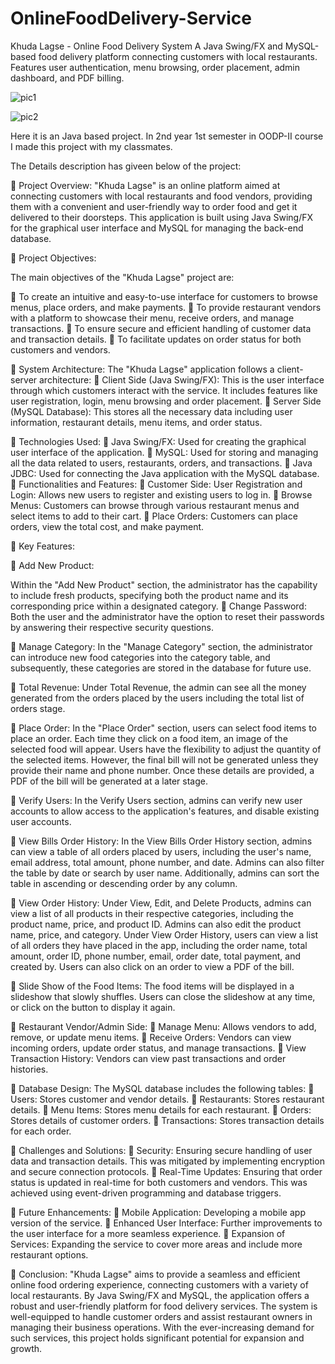 # OnlineFoodDelivery-Service
Khuda Lagse - Online Food Delivery System  A Java Swing/FX and MySQL-based food delivery platform connecting customers with local restaurants. Features user authentication, menu browsing, order placement, admin dashboard, and PDF billing.



![pic1](https://github.com/user-attachments/assets/f49acfbd-6e5b-43c5-b08f-c2e515512cd0)


![pic2](https://github.com/user-attachments/assets/7e9417ce-c5e4-45a2-a088-99ec2b2ae851)



Here it is an Java based project. In 2nd year 1st semester in OODP-II course I made this project with my classmates. 

The Details description has giveen below of the project:

 Project Overview:
"Khuda Lagse" is an online platform aimed at connecting customers with local restaurants and food vendors, providing them with a convenient and user-friendly way to order food and get it delivered to their doorsteps. This application is built using Java Swing/FX for the graphical user interface and MySQL for managing the back-end database.

 Project Objectives:

The main objectives of the "Khuda Lagse" project are:

 To create an intuitive and easy-to-use interface for customers to browse menus, place orders, and make payments.
 To provide restaurant vendors with a platform to showcase their menu, receive orders, and manage transactions.
 To ensure secure and efficient handling of customer data and transaction details.
 To facilitate updates on order status for both customers and vendors.

 System Architecture:
The "Khuda Lagse" application follows a client-server architecture:
 Client Side (Java Swing/FX): This is the user interface through which customers interact with the service. It includes features like user registration, login, menu browsing and order placement.
 Server Side (MySQL Database): This stores all the necessary data including user information, restaurant details, menu items, and order status.

 Technologies Used:
 Java Swing/FX: Used for creating the graphical user interface of the application.
 MySQL: Used for storing and managing all the data related to users, restaurants, orders, and transactions.
 Java JDBC: Used for connecting the Java application with the MySQL database.
 Functionalities and Features:
 Customer Side: User Registration and Login: Allows new users to register and existing users to log in.
 Browse Menus: Customers can browse through various restaurant menus and select items to add to their cart.
 Place Orders: Customers can place orders, view the total cost, and make payment.

 Key Features:

 Add New Product:

Within the "Add New Product" section, the administrator has the capability to include fresh products, specifying both the product name and its corresponding price within a designated category.
 Change Password:
Both the user and the administrator have the option to reset their passwords by answering their respective security questions.

 Manage Category:
In the "Manage Category" section, the administrator can introduce new food categories into the category table, and subsequently, these categories are stored in the database for future use.

 Total Revenue:
Under Total Revenue, the admin can see all the money generated from the orders placed by the users including the total list of orders stage.

 Place Order:
In the "Place Order" section, users can select food items to place an order. Each time they click on a food item, an image of the selected food will appear. Users have the flexibility to adjust the quantity of the selected items. However, the final bill will not be generated unless they provide their name and phone number. Once these details are provided, a PDF of the bill will be generated at a later stage.

 Verify Users:
In the Verify Users section, admins can verify new user accounts to allow access to the application's features, and disable existing user accounts.

 View Bills Order History:
In the View Bills Order History section, admins can view a table of all orders placed by users, including the user's name, email address, total amount, phone number, and date. Admins can also filter the table by date or search by user name. Additionally, admins can sort the table in ascending or descending order by any column.

 View Order History:
Under View, Edit, and Delete Products, admins can view a list of all products in their respective categories, including the product name, price, and product ID. Admins can also edit the product name, price, and category.
Under View Order History, users can view a list of all orders they have placed in the app, including the order name, total amount, order ID, phone number, email, order date, total payment, and created by. Users can also click on an order to view a PDF of the bill.

 Slide Show of the Food Items:
The food items will be displayed in a slideshow that slowly shuffles. Users can close the slideshow at any time, or click on the button to display it again.

 Restaurant Vendor/Admin Side:
 Manage Menu: Allows vendors to add, remove, or update menu items.
 Receive Orders: Vendors can view incoming orders, update order status, and manage transactions.
 View Transaction History: Vendors can view past transactions and order histories.

 Database Design:
The MySQL database includes the following tables:
 Users: Stores customer and vendor details.
 Restaurants: Stores restaurant details.
 Menu Items: Stores menu details for each restaurant.
 Orders: Stores details of customer orders.
 Transactions: Stores transaction details for each order.

 Challenges and Solutions:
 Security: Ensuring secure handling of user data and transaction details. This was mitigated by implementing encryption and secure connection protocols.
 Real-Time Updates: Ensuring that order status is updated in real-time for both customers and vendors. This was achieved using event-driven programming and database triggers.

 Future Enhancements:
 Mobile Application: Developing a mobile app version of the service.
 Enhanced User Interface: Further improvements to the user interface for a more seamless experience.
 Expansion of Services: Expanding the service to cover more areas and include more restaurant options.

 Conclusion:
"Khuda Lagse" aims to provide a seamless and efficient online food ordering experience, connecting customers with a variety of local restaurants. By Java Swing/FX and MySQL, the application offers a robust and user-friendly platform for food delivery services. The system is well-equipped to handle customer orders and assist restaurant owners in managing their business operations. With the ever-increasing demand for such services, this project holds significant potential for expansion and growth.
